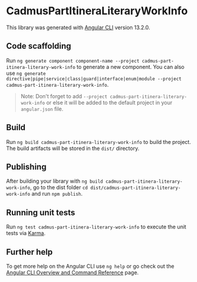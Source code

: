 # CadmusPartItineraLiteraryWorkInfo

This library was generated with [Angular CLI](https://github.com/angular/angular-cli) version 13.2.0.

## Code scaffolding

Run `ng generate component component-name --project cadmus-part-itinera-literary-work-info` to generate a new component. You can also use `ng generate directive|pipe|service|class|guard|interface|enum|module --project cadmus-part-itinera-literary-work-info`.
> Note: Don't forget to add `--project cadmus-part-itinera-literary-work-info` or else it will be added to the default project in your `angular.json` file. 

## Build

Run `ng build cadmus-part-itinera-literary-work-info` to build the project. The build artifacts will be stored in the `dist/` directory.

## Publishing

After building your library with `ng build cadmus-part-itinera-literary-work-info`, go to the dist folder `cd dist/cadmus-part-itinera-literary-work-info` and run `npm publish`.

## Running unit tests

Run `ng test cadmus-part-itinera-literary-work-info` to execute the unit tests via [Karma](https://karma-runner.github.io).

## Further help

To get more help on the Angular CLI use `ng help` or go check out the [Angular CLI Overview and Command Reference](https://angular.io/cli) page.
